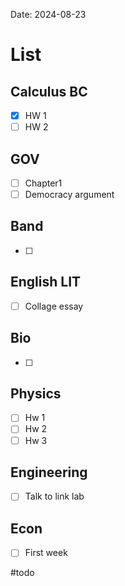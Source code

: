 Date:  2024-08-23
# List

## Calculus BC
- [x] HW 1
- [ ] HW 2
## GOV
- [ ] Chapter1 
- [ ] Democracy argument
## Band 
- [ ] 
## English LIT
- [ ] Collage essay
## Bio
- [ ] 
## Physics 
- [ ] Hw 1
- [ ] Hw 2
- [ ] Hw 3
## Engineering
- [ ]  Talk to link lab
## Econ
- [ ] First week

#todo